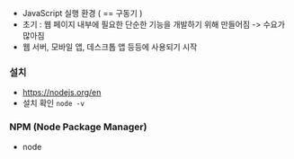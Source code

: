 - JavaScript 실행 환경 ( == 구동기 )
- 초기 : 웹 페이지 내부에 필요한 단순한 기능을 개발하기 위해 만들어짐 -> 수요가 많아짐
- 웹 서버, 모바일 앱, 데스크톱 앱 등등에 사용되기 시작

### 설치 
- https://nodejs.org/en
- 설치 확인 `node -v`

### NPM (Node Package Manager)
- node